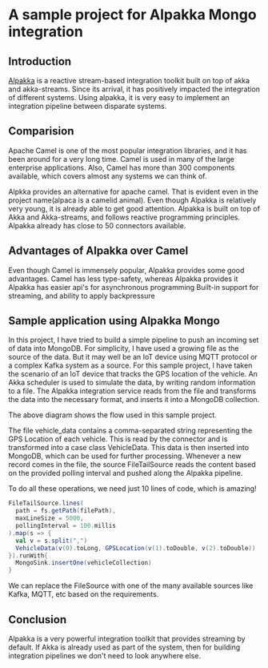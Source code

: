 # A sample project for Alpakka Mongo integration #

## Introduction ##
[Alpakka](https://doc.akka.io/docs/alpakka/current/) is a reactive stream-based integration toolkit built on top of akka and akka-streams. Since its arrival, it has positively impacted the integration of different systems. Using alpakka, it is very easy to implement an integration pipeline between disparate systems.

## Comparision ##
Apache Camel is one of the most popular integration libraries, and it has been around for a very long time. Camel is used in many of the large enterprise applications. Also, Camel has more than 300 components available, which covers almost any systems we can think of. 

Alpkka provides an alternative for apache camel. That is evident even in the project name(alpaca is a camelid animal). Even though Alpakka is relatively very young, it is already able to get good attention. Alpakka is built on top of Akka and Akka-streams, and follows reactive programming principles. Alpakka already has close to 50 connectors available. 

## Advantages of Alpakka over Camel ##
Even though Camel is immensely popular, Alpakka provides some good advantages. 
Camel has less type-safety, whereas Alpakka  provides it
Alpakka has easier api's for  asynchronous programming
Built-in support for streaming, and ability to apply backpressure

## Sample application using Alpakka Mongo ##
In this project, I have tried to build a simple pipeline to push an incoming set of data into MongoDB. For simplicity, I have used a growing file as the source of the data. But it may well be an IoT device using MQTT protocol or a complex Kafka system as a source. 
For this sample project, I have taken the scenario of an IoT device that tracks the GPS location of the vehicle. An Akka scheduler is used to simulate the data, by writing random information to a file. 
The Alpakka integration service reads from the file and transforms the data into the necessary format, and inserts it into a MongoDB collection. 

The above diagram shows the flow used in this sample project. 

The file vehicle_data contains a comma-separated string representing the GPS Location of each vehicle. This is read by the connector and is transformed into a case class VehicleData. This data is then inserted into MongoDB, which can be used for further processing. Whenever a new record comes in the file, the source FileTailSource reads the content based on the provided polling interval and pushed along the Alpakka pipeline.

To do all these operations, we need just 10 lines of code, which is amazing! 

```scala
FileTailSource.lines(
  path = fs.getPath(filePath),
  maxLineSize = 5000,
  pollingInterval = 100.millis
).map(s => {
  val v = s.split(",")
  VehicleData(v(0).toLong, GPSLocation(v(1).toDouble, v(2).toDouble))
}).runWith{
  MongoSink.insertOne(vehicleCollection)
}
```

We can replace the FileSource with one of the many available sources like Kafka, MQTT, etc based on the requirements. 

## Conclusion ##
Alpakka is a very powerful integration toolkit that provides streaming by default. If Akka is already used as part of the system, then for building integration pipelines we don't need to look anywhere else. 
